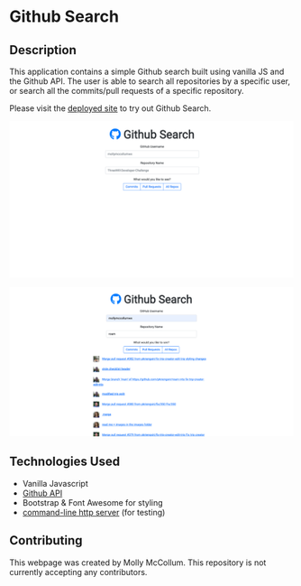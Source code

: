 # Github Search 

## Description
This application contains a simple Github search built using vanilla JS and the Github API. The user is able to search all repositories by a specific user, or search all the commits/pull requests of a specific repository. 

Please visit the [deployed site](https://xenodochial-hodgkin-e2e142.netlify.app/) to try out Github Search.

![Home](/assets/images/Home.png)

![Search Feature](/assets/images/SearchGithub.png)


## Technologies Used
* Vanilla Javascript
* [Github API](https://docs.github.com/en/rest)
* Bootstrap & Font Awesome for styling
* [command-line http server](https://www.npmjs.com/package/http-server) (for testing)

## Contributing

This webpage was created by Molly McCollum. This repository is not currently accepting any contributors. 

